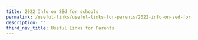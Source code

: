 ```yaml
---
title: 2022 Info on SEd for schools
permalink: /useful-links/useful-links-for-parents/2022-info-on-sed-for-schools/
description: ""
third_nav_title: Useful Links for Parents
---
```

